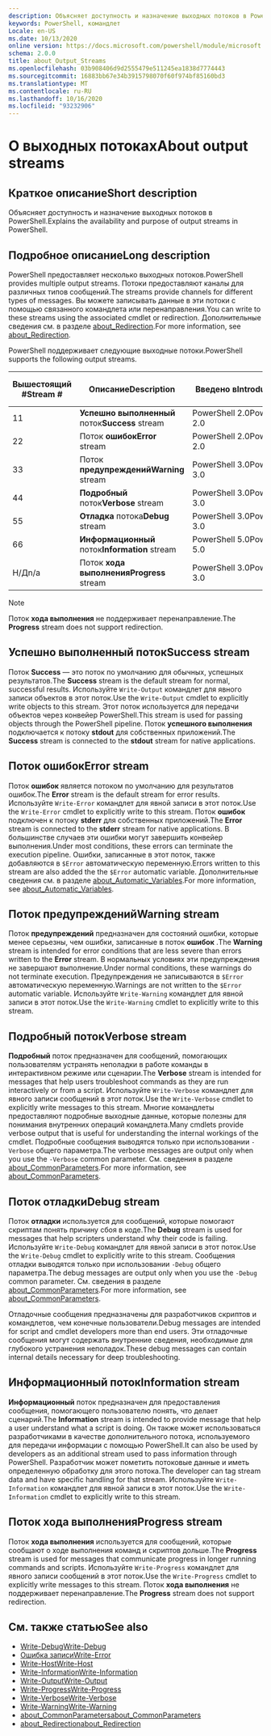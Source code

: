 ```yaml
---
description: Объясняет доступность и назначение выходных потоков в PowerShell.
keywords: PowerShell, командлет
Locale: en-US
ms.date: 10/13/2020
online version: https://docs.microsoft.com/powershell/module/microsoft.powershell.core/about/about_output_streams?view=powershell-7.1&WT.mc_id=ps-gethelp
schema: 2.0.0
title: about_Output_Streams
ms.openlocfilehash: 03b908406d9d2555479e511245ea1838d7774443
ms.sourcegitcommit: 16883bb67e34b3915798070f60f974bf85160bd3
ms.translationtype: MT
ms.contentlocale: ru-RU
ms.lasthandoff: 10/16/2020
ms.locfileid: "93232906"
---
```

# <a name="about-output-streams"></a><span data-ttu-id="34d54-104">О выходных потоках</span><span class="sxs-lookup"><span data-stu-id="34d54-104">About output streams</span></span>

## <a name="short-description"></a><span data-ttu-id="34d54-105">Краткое описание</span><span class="sxs-lookup"><span data-stu-id="34d54-105">Short description</span></span>
<span data-ttu-id="34d54-106">Объясняет доступность и назначение выходных потоков в PowerShell.</span><span class="sxs-lookup"><span data-stu-id="34d54-106">Explains the availability and purpose of output streams in PowerShell.</span></span>

## <a name="long-description"></a><span data-ttu-id="34d54-107">Подробное описание</span><span class="sxs-lookup"><span data-stu-id="34d54-107">Long description</span></span>

<span data-ttu-id="34d54-108">PowerShell предоставляет несколько выходных потоков.</span><span class="sxs-lookup"><span data-stu-id="34d54-108">PowerShell provides multiple output streams.</span></span> <span data-ttu-id="34d54-109">Потоки предоставляют каналы для различных типов сообщений.</span><span class="sxs-lookup"><span data-stu-id="34d54-109">The streams provide channels for different types of messages.</span></span> <span data-ttu-id="34d54-110">Вы можете записывать данные в эти потоки с помощью связанного командлета или перенаправления.</span><span class="sxs-lookup"><span data-stu-id="34d54-110">You can write to these streams using the associated cmdlet or redirection.</span></span> <span data-ttu-id="34d54-111">Дополнительные сведения см. в разделе [about_Redirection](about_Redirection.md).</span><span class="sxs-lookup"><span data-stu-id="34d54-111">For more information, see [about_Redirection](about_Redirection.md).</span></span>

<span data-ttu-id="34d54-112">PowerShell поддерживает следующие выходные потоки.</span><span class="sxs-lookup"><span data-stu-id="34d54-112">PowerShell supports the following output streams.</span></span>

| <span data-ttu-id="34d54-113">Вышестоящий #</span><span class="sxs-lookup"><span data-stu-id="34d54-113">Stream #</span></span> |      <span data-ttu-id="34d54-114">Описание</span><span class="sxs-lookup"><span data-stu-id="34d54-114">Description</span></span>       | <span data-ttu-id="34d54-115">Введено в</span><span class="sxs-lookup"><span data-stu-id="34d54-115">Introduced in</span></span>  |    <span data-ttu-id="34d54-116">Записать командлет</span><span class="sxs-lookup"><span data-stu-id="34d54-116">Write Cmdlet</span></span>     |
| -------- | ---------------------- | -------------- | ------------------- |
| <span data-ttu-id="34d54-117">1</span><span class="sxs-lookup"><span data-stu-id="34d54-117">1</span></span>        | <span data-ttu-id="34d54-118">**Успешно выполненный** поток</span><span class="sxs-lookup"><span data-stu-id="34d54-118">**Success** stream</span></span>     | <span data-ttu-id="34d54-119">PowerShell 2.0</span><span class="sxs-lookup"><span data-stu-id="34d54-119">PowerShell 2.0</span></span> | `Write-Output`      |
| <span data-ttu-id="34d54-120">2</span><span class="sxs-lookup"><span data-stu-id="34d54-120">2</span></span>        | <span data-ttu-id="34d54-121">Поток **ошибок**</span><span class="sxs-lookup"><span data-stu-id="34d54-121">**Error** stream</span></span>       | <span data-ttu-id="34d54-122">PowerShell 2.0</span><span class="sxs-lookup"><span data-stu-id="34d54-122">PowerShell 2.0</span></span> | `Write-Error`       |
| <span data-ttu-id="34d54-123">3</span><span class="sxs-lookup"><span data-stu-id="34d54-123">3</span></span>        | <span data-ttu-id="34d54-124">Поток **предупреждений**</span><span class="sxs-lookup"><span data-stu-id="34d54-124">**Warning** stream</span></span>     | <span data-ttu-id="34d54-125">PowerShell 3.0</span><span class="sxs-lookup"><span data-stu-id="34d54-125">PowerShell 3.0</span></span> | `Write-Warning`     |
| <span data-ttu-id="34d54-126">4</span><span class="sxs-lookup"><span data-stu-id="34d54-126">4</span></span>        | <span data-ttu-id="34d54-127">**Подробный** поток</span><span class="sxs-lookup"><span data-stu-id="34d54-127">**Verbose** stream</span></span>     | <span data-ttu-id="34d54-128">PowerShell 3.0</span><span class="sxs-lookup"><span data-stu-id="34d54-128">PowerShell 3.0</span></span> | `Write-Verbose`     |
| <span data-ttu-id="34d54-129">5</span><span class="sxs-lookup"><span data-stu-id="34d54-129">5</span></span>        | <span data-ttu-id="34d54-130">**Отладка** потока</span><span class="sxs-lookup"><span data-stu-id="34d54-130">**Debug** stream</span></span>       | <span data-ttu-id="34d54-131">PowerShell 3.0</span><span class="sxs-lookup"><span data-stu-id="34d54-131">PowerShell 3.0</span></span> | `Write-Debug`       |
| <span data-ttu-id="34d54-132">6</span><span class="sxs-lookup"><span data-stu-id="34d54-132">6</span></span>        | <span data-ttu-id="34d54-133">**Информационный** поток</span><span class="sxs-lookup"><span data-stu-id="34d54-133">**Information** stream</span></span> | <span data-ttu-id="34d54-134">PowerShell 5.0</span><span class="sxs-lookup"><span data-stu-id="34d54-134">PowerShell 5.0</span></span> | `Write-Information` |
| <span data-ttu-id="34d54-135">Н/Д</span><span class="sxs-lookup"><span data-stu-id="34d54-135">n/a</span></span>      | <span data-ttu-id="34d54-136">Поток **хода выполнения**</span><span class="sxs-lookup"><span data-stu-id="34d54-136">**Progress** stream</span></span>    | <span data-ttu-id="34d54-137">PowerShell 3.0</span><span class="sxs-lookup"><span data-stu-id="34d54-137">PowerShell 3.0</span></span> | `Write-Progress`    |

> [!NOTE]
> <span data-ttu-id="34d54-138">Поток **хода выполнения** не поддерживает перенаправление.</span><span class="sxs-lookup"><span data-stu-id="34d54-138">The **Progress** stream does not support redirection.</span></span>

## <a name="success-stream"></a><span data-ttu-id="34d54-139">Успешно выполненный поток</span><span class="sxs-lookup"><span data-stu-id="34d54-139">Success stream</span></span>

<span data-ttu-id="34d54-140">Поток **Success** — это поток по умолчанию для обычных, успешных результатов.</span><span class="sxs-lookup"><span data-stu-id="34d54-140">The **Success** stream is the default stream for normal, successful results.</span></span>
<span data-ttu-id="34d54-141">Используйте `Write-Output` командлет для явного записи объектов в этот поток.</span><span class="sxs-lookup"><span data-stu-id="34d54-141">Use the `Write-Output` cmdlet to explicitly write objects to this stream.</span></span> <span data-ttu-id="34d54-142">Этот поток используется для передачи объектов через конвейер PowerShell.</span><span class="sxs-lookup"><span data-stu-id="34d54-142">This stream is used for passing objects through the PowerShell pipeline.</span></span> <span data-ttu-id="34d54-143">Поток **успешного выполнения** подключается к потоку **stdout** для собственных приложений.</span><span class="sxs-lookup"><span data-stu-id="34d54-143">The **Success** stream is connected to the **stdout** stream for native applications.</span></span>

## <a name="error-stream"></a><span data-ttu-id="34d54-144">Поток ошибок</span><span class="sxs-lookup"><span data-stu-id="34d54-144">Error stream</span></span>

<span data-ttu-id="34d54-145">Поток **ошибок** является потоком по умолчанию для результатов ошибок.</span><span class="sxs-lookup"><span data-stu-id="34d54-145">The **Error** stream is the default stream for error results.</span></span> <span data-ttu-id="34d54-146">Используйте `Write-Error` командлет для явной записи в этот поток.</span><span class="sxs-lookup"><span data-stu-id="34d54-146">Use the `Write-Error` cmdlet to explicitly write to this stream.</span></span> <span data-ttu-id="34d54-147">Поток **ошибок** подключен к потоку **stderr** для собственных приложений.</span><span class="sxs-lookup"><span data-stu-id="34d54-147">The **Error** stream is connected to the **stderr** stream for native applications.</span></span> <span data-ttu-id="34d54-148">В большинстве случаев эти ошибки могут завершить конвейер выполнения.</span><span class="sxs-lookup"><span data-stu-id="34d54-148">Under most conditions, these errors can terminate the execution pipeline.</span></span> <span data-ttu-id="34d54-149">Ошибки, записанные в этот поток, также добавляются в `$Error` автоматическую переменную.</span><span class="sxs-lookup"><span data-stu-id="34d54-149">Errors written to this stream are also added the the `$Error` automatic variable.</span></span> <span data-ttu-id="34d54-150">Дополнительные сведения см. в разделе [about_Automatic_Variables](about_Automatic_Variables.md).</span><span class="sxs-lookup"><span data-stu-id="34d54-150">For more information, see [about_Automatic_Variables](about_Automatic_Variables.md).</span></span>

## <a name="warning-stream"></a><span data-ttu-id="34d54-151">Поток предупреждений</span><span class="sxs-lookup"><span data-stu-id="34d54-151">Warning stream</span></span>

<span data-ttu-id="34d54-152">Поток **предупреждений** предназначен для состояний ошибки, которые менее серьезны, чем ошибки, записанные в поток **ошибок** .</span><span class="sxs-lookup"><span data-stu-id="34d54-152">The **Warning** stream is intended for error conditions that are less severe than errors written to the **Error** stream.</span></span> <span data-ttu-id="34d54-153">В нормальных условиях эти предупреждения не завершают выполнение.</span><span class="sxs-lookup"><span data-stu-id="34d54-153">Under normal conditions, these warnings do not terminate execution.</span></span> <span data-ttu-id="34d54-154">Предупреждения не записываются в `$Error` автоматическую переменную.</span><span class="sxs-lookup"><span data-stu-id="34d54-154">Warnings are not written to the `$Error` automatic variable.</span></span> <span data-ttu-id="34d54-155">Используйте `Write-Warning` командлет для явной записи в этот поток.</span><span class="sxs-lookup"><span data-stu-id="34d54-155">Use the `Write-Warning` cmdlet to explicitly write to this stream.</span></span>

## <a name="verbose-stream"></a><span data-ttu-id="34d54-156">Подробный поток</span><span class="sxs-lookup"><span data-stu-id="34d54-156">Verbose stream</span></span>

<span data-ttu-id="34d54-157">**Подробный** поток предназначен для сообщений, помогающих пользователям устранять неполадки в работе команды в интерактивном режиме или сценарии.</span><span class="sxs-lookup"><span data-stu-id="34d54-157">The **Verbose** stream is intended for messages that help users troubleshoot commands as they are run interactively or from a script.</span></span> <span data-ttu-id="34d54-158">Используйте `Write-Verbose` командлет для явного записи сообщений в этот поток.</span><span class="sxs-lookup"><span data-stu-id="34d54-158">Use the `Write-Verbose` cmdlet to explicitly write messages to this stream.</span></span> <span data-ttu-id="34d54-159">Многие командлеты предоставляют подробные выходные данные, которые полезны для понимания внутренних операций командлета.</span><span class="sxs-lookup"><span data-stu-id="34d54-159">Many cmdlets provide verbose output that is useful for understanding the internal workings of the cmdlet.</span></span> <span data-ttu-id="34d54-160">Подробные сообщения выводятся только при использовании `-Verbose` общего параметра.</span><span class="sxs-lookup"><span data-stu-id="34d54-160">The verbose messages are output only when you use the `-Verbose` common parameter.</span></span> <span data-ttu-id="34d54-161">См. сведения в разделе [about_CommonParameters](about_CommonParameters.md).</span><span class="sxs-lookup"><span data-stu-id="34d54-161">For more information, see [about_CommonParameters](about_CommonParameters.md).</span></span>

## <a name="debug-stream"></a><span data-ttu-id="34d54-162">Поток отладки</span><span class="sxs-lookup"><span data-stu-id="34d54-162">Debug stream</span></span>

<span data-ttu-id="34d54-163">Поток **отладки** используется для сообщений, которые помогают скриптам понять причину сбоя в коде.</span><span class="sxs-lookup"><span data-stu-id="34d54-163">The **Debug** stream is used for messages that help scripters understand why their code is failing.</span></span> <span data-ttu-id="34d54-164">Используйте `Write-Debug` командлет для явной записи в этот поток.</span><span class="sxs-lookup"><span data-stu-id="34d54-164">Use the `Write-Debug` cmdlet to explicitly write to this stream.</span></span> <span data-ttu-id="34d54-165">Сообщения отладки выводятся только при использовании `-Debug` общего параметра.</span><span class="sxs-lookup"><span data-stu-id="34d54-165">The debug messages are output only when you use the `-Debug` common parameter.</span></span> <span data-ttu-id="34d54-166">См. сведения в разделе [about_CommonParameters](about_CommonParameters.md).</span><span class="sxs-lookup"><span data-stu-id="34d54-166">For more information, see [about_CommonParameters](about_CommonParameters.md).</span></span>

<span data-ttu-id="34d54-167">Отладочные сообщения предназначены для разработчиков скриптов и командлетов, чем конечные пользователи.</span><span class="sxs-lookup"><span data-stu-id="34d54-167">Debug messages are intended for script and cmdlet developers more than end users.</span></span> <span data-ttu-id="34d54-168">Эти отладочные сообщения могут содержать внутренние сведения, необходимые для глубокого устранения неполадок.</span><span class="sxs-lookup"><span data-stu-id="34d54-168">These debug messages can contain internal details necessary for deep troubleshooting.</span></span>

## <a name="information-stream"></a><span data-ttu-id="34d54-169">Информационный поток</span><span class="sxs-lookup"><span data-stu-id="34d54-169">Information stream</span></span>

<span data-ttu-id="34d54-170">**Информационный** поток предназначен для предоставления сообщения, помогающего пользователю понять, что делает сценарий.</span><span class="sxs-lookup"><span data-stu-id="34d54-170">The **Information** stream is intended to provide message that help a user understand what a script is doing.</span></span> <span data-ttu-id="34d54-171">Он также может использоваться разработчиками в качестве дополнительного потока, используемого для передачи информации с помощью PowerShell.</span><span class="sxs-lookup"><span data-stu-id="34d54-171">It can also be used by developers as an additional stream used to pass information through PowerShell.</span></span> <span data-ttu-id="34d54-172">Разработчик может пометить потоковые данные и иметь определенную обработку для этого потока.</span><span class="sxs-lookup"><span data-stu-id="34d54-172">The developer can tag stream data and have specific handling for that stream.</span></span> <span data-ttu-id="34d54-173">Используйте `Write-Information` командлет для явной записи в этот поток.</span><span class="sxs-lookup"><span data-stu-id="34d54-173">Use the `Write-Information` cmdlet to explicitly write to this stream.</span></span>

## <a name="progress-stream"></a><span data-ttu-id="34d54-174">Поток хода выполнения</span><span class="sxs-lookup"><span data-stu-id="34d54-174">Progress stream</span></span>

<span data-ttu-id="34d54-175">Поток **хода выполнения** используется для сообщений, которые сообщают о ходе выполнения команд и скриптов дольше.</span><span class="sxs-lookup"><span data-stu-id="34d54-175">The **Progress** stream is used for messages that communicate progress in longer running commands and scripts.</span></span> <span data-ttu-id="34d54-176">Используйте `Write-Progress` командлет для явного записи сообщений в этот поток.</span><span class="sxs-lookup"><span data-stu-id="34d54-176">Use the `Write-Progress` cmdlet to explicitly write messages to this stream.</span></span> <span data-ttu-id="34d54-177">Поток **хода выполнения** не поддерживает перенаправление.</span><span class="sxs-lookup"><span data-stu-id="34d54-177">The **Progress** stream does not support redirection.</span></span>

## <a name="see-also"></a><span data-ttu-id="34d54-178">См. также статью</span><span class="sxs-lookup"><span data-stu-id="34d54-178">See also</span></span>

- [<span data-ttu-id="34d54-179">Write-Debug</span><span class="sxs-lookup"><span data-stu-id="34d54-179">Write-Debug</span></span>](xref:Microsoft.PowerShell.Utility.Write-Debug)
- [<span data-ttu-id="34d54-180">Ошибка записи</span><span class="sxs-lookup"><span data-stu-id="34d54-180">Write-Error</span></span>](xref:Microsoft.PowerShell.Utility.Write-Error)
- [<span data-ttu-id="34d54-181">Write-Host</span><span class="sxs-lookup"><span data-stu-id="34d54-181">Write-Host</span></span>](xref:Microsoft.PowerShell.Utility.Write-Host)
- [<span data-ttu-id="34d54-182">Write-Information</span><span class="sxs-lookup"><span data-stu-id="34d54-182">Write-Information</span></span>](xref:Microsoft.PowerShell.Utility.Write-Information)
- [<span data-ttu-id="34d54-183">Write-Output</span><span class="sxs-lookup"><span data-stu-id="34d54-183">Write-Output</span></span>](xref:Microsoft.PowerShell.Utility.Write-Output)
- [<span data-ttu-id="34d54-184">Write-Progress</span><span class="sxs-lookup"><span data-stu-id="34d54-184">Write-Progress</span></span>](xref:Microsoft.PowerShell.Utility.Write-Progress)
- [<span data-ttu-id="34d54-185">Write-Verbose</span><span class="sxs-lookup"><span data-stu-id="34d54-185">Write-Verbose</span></span>](xref:Microsoft.PowerShell.Utility.Write-Verbose)
- [<span data-ttu-id="34d54-186">Write-Warning</span><span class="sxs-lookup"><span data-stu-id="34d54-186">Write-Warning</span></span>](xref:Microsoft.PowerShell.Utility.Write-Warning)
- [<span data-ttu-id="34d54-187">about_CommonParameters</span><span class="sxs-lookup"><span data-stu-id="34d54-187">about_CommonParameters</span></span>](about_CommonParameters.md)
- [<span data-ttu-id="34d54-188">about_Redirection</span><span class="sxs-lookup"><span data-stu-id="34d54-188">about_Redirection</span></span>](about_Redirection.md)
